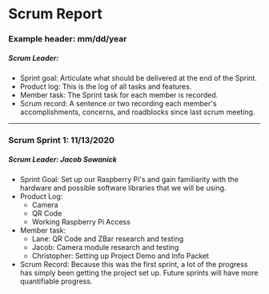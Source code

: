 # Scrum Report
### Example header: mm/dd/year
##### Scrum Leader: 
* Sprint goal:  Articulate what should be delivered at the end of the Sprint.
* Product log: This is the log of all tasks and features. 
* Member task: The Sprint task for each member is recorded. 
* Scrum record:  A sentence or two recording each member's accomplishments, concerns,  and roadblocks since last scrum meeting. 

---

### Scrum Sprint 1: 11/13/2020
##### Scrum Leader: Jacob Sowanick
* Sprint Goal: Set up our Raspberry Pi's and gain familiarity with the hardware and possible software libraries that we will be using.
* Product Log:
  * Camera
  * QR Code
  * Working Raspberry Pi Access
* Member task:
  * Lane: QR Code and ZBar research and testing
  * Jacob: Camera module research and testing
  * Christopher: Setting up Project Demo and Info Packet
* Scrum Record: Because this was the first sprint, a lot of the progress has simply been getting the project set up. Future sprints will have more quantifiable progress.
